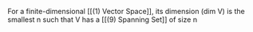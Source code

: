 For a finite-dimensional [[(1) Vector Space]], its dimension (dim V) is the smallest n such that V has a [[(9) Spanning Set]] of size n